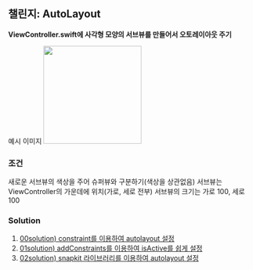 ## 챌린지: AutoLayout

**ViewController.swift에 사각형 모양의 서브뷰를 만들어서 오토레이아웃 주기**

예시 이미지
<img src="https://github.com/itaehyeok/iOS_Challenge/assets/123340718/ce419674-5a95-499f-9031-9c9dcaf6465a" width=200>

### 조건
새로운 서브뷰의 색상을 주어 슈퍼뷰와 구분하기(색상을 상관없음)
서브뷰는 ViewController의 가운데에 위치(가로, 세로 전부)
서브뷰의 크기는 가로 100, 세로 100


### Solution

1. [00solution) constraint를 이용하여 autolayout 설정](./00solution_constraint/)
2. [01solution) addConstraints를 이용하여 isActive를 쉽게 설정](./01solution_addConstraints/)
3. [02solution) snapkit 라이브러리를 이용하여 autolayout 설정](./02solution_snapkit/)

